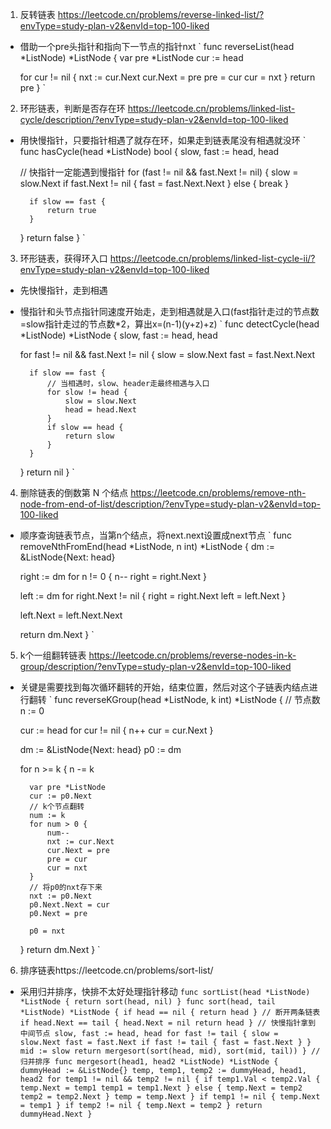 1. 反转链表
https://leetcode.cn/problems/reverse-linked-list/?envType=study-plan-v2&envId=top-100-liked
- 借助一个pre头指针和指向下一节点的指针nxt
`
func reverseList(head *ListNode) *ListNode {
    var pre *ListNode
    cur := head

    for cur != nil {
        nxt := cur.Next
        cur.Next = pre
        pre = cur
        cur = nxt
    }
    return pre
}
`

2. 环形链表，判断是否存在环
https://leetcode.cn/problems/linked-list-cycle/description/?envType=study-plan-v2&envId=top-100-liked
- 用快慢指针，只要指针相遇了就存在环，如果走到链表尾没有相遇就没环
`
func hasCycle(head *ListNode) bool {
    slow, fast := head, head

    // 快指针一定能遇到慢指针
    for (fast != nil && fast.Next != nil) {
        slow = slow.Next
        if fast.Next != nil {
            fast = fast.Next.Next
        } else {
            break
        }

        if slow == fast {
            return true
        }
    }
    return false
}
`

3. 环形链表，获得环入口
https://leetcode.cn/problems/linked-list-cycle-ii/?envType=study-plan-v2&envId=top-100-liked
- 先快慢指针，走到相遇
- 慢指针和头节点指针同速度开始走，走到相遇就是入口(fast指针走过的节点数=slow指针走过的节点数*2，算出x=(n-1)(y+z)+z)
`
func detectCycle(head *ListNode) *ListNode {
    slow, fast := head, head

    for fast != nil && fast.Next != nil {
        slow = slow.Next
        fast = fast.Next.Next

        if slow == fast {
            // 当相遇时，slow、header走最终相遇与入口
            for slow != head {
                slow = slow.Next
                head = head.Next
            }
            if slow == head {
                return slow
            }
        }
    }
    return nil
}
`

4. 删除链表的倒数第 N 个结点
https://leetcode.cn/problems/remove-nth-node-from-end-of-list/description/?envType=study-plan-v2&envId=top-100-liked
- 顺序查询链表节点，当第n个结点，将next.next设置成next节点
`
func removeNthFromEnd(head *ListNode, n int) *ListNode {
    dm := &ListNode{Next: head}

    right := dm
    for n != 0 {
        n--
        right = right.Next
    }

    left := dm
    for right.Next != nil {
        right = right.Next
        left = left.Next
    }

    left.Next = left.Next.Next

    return dm.Next
}
`

5. k个一组翻转链表
https://leetcode.cn/problems/reverse-nodes-in-k-group/description/?envType=study-plan-v2&envId=top-100-liked
- 关键是需要找到每次循环翻转的开始，结束位置，然后对这个子链表内结点进行翻转
`
func reverseKGroup(head *ListNode, k int) *ListNode {
    // 节点数
    n := 0
    
    cur := head
    for cur != nil {
        n++
        cur = cur.Next
    }

    dm := &ListNode{Next: head}
    p0 := dm

    for n >= k {
        n -= k

        var pre *ListNode
        cur := p0.Next 
        // k个节点翻转
        num := k
        for num > 0 {
            num--
            nxt := cur.Next
            cur.Next = pre
            pre = cur
            cur = nxt
        }
        // 将p0的nxt存下来
        nxt := p0.Next
        p0.Next.Next = cur
        p0.Next = pre

        p0 = nxt
    }
    return dm.Next
}
`
6. 排序链表https://leetcode.cn/problems/sort-list/
- 采用归并排序，快排不太好处理指针移动
`
func sortList(head *ListNode) *ListNode {
	return sort(head, nil)
}
func sort(head, tail *ListNode) *ListNode {
	if head == nil {
		return head
	}
	// 断开两条链表
	if head.Next == tail {
		head.Next = nil
		return head
	}
	// 快慢指针拿到中间节点
	slow, fast := head, head
	for fast != tail {
		slow = slow.Next
		fast = fast.Next
		if fast != tail {
			fast = fast.Next
		}
	}
	mid := slow
	return mergesort(sort(head, mid), sort(mid, tail))
}
// 归并排序
func mergesort(head1, head2 *ListNode) *ListNode {
	dummyHead := &ListNode{}
	temp, temp1, temp2 := dummyHead, head1, head2
	for temp1 != nil && temp2 != nil {
		if temp1.Val < temp2.Val {
			temp.Next = temp1
			temp1 = temp1.Next
		} else {
			temp.Next = temp2
			temp2 = temp2.Next
		}
		temp = temp.Next
	}
	if temp1 != nil {
		temp.Next = temp1
	}
	if temp2 != nil {
		temp.Next = temp2
	}
	return dummyHead.Next
}
`